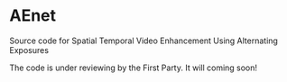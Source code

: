 # AEnet
Source code for Spatial Temporal Video Enhancement Using Alternating Exposures

The code is under reviewing by the First Party. It will coming soon!
